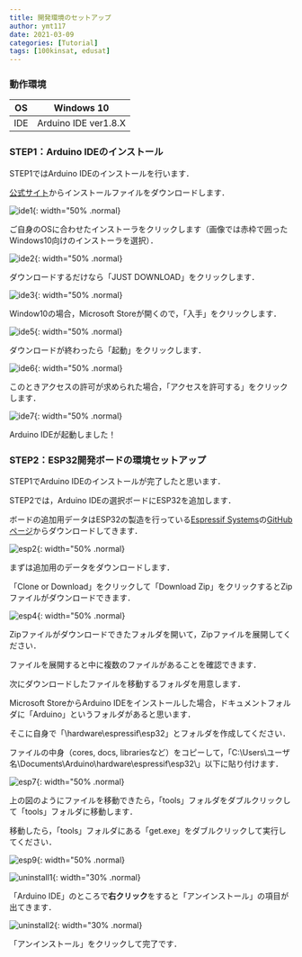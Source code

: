```yaml
---
title: 開発環境のセットアップ
author: ymt117
date: 2021-03-09
categories: [Tutorial]
tags: [100kinsat, edusat]
---
```


### 動作環境

|OS|Windows 10|
|:---:|:---:|
|IDE|Arduino IDE ver1.8.X|

### STEP1：Arduino IDEのインストール

STEP1ではArduino IDEのインストールを行います．

[公式サイト](https://www.arduino.cc/en/Main/Software)からインストールファイルをダウンロードします．

![ide1](/assets/img/post/setup-the-development-environment/IDE_install_1.png){: width="50% .normal}

ご自身のOSに合わせたインストーラをクリックします（画像では赤枠で囲ったWindows10向けのインストーラを選択）．

![ide2](/assets/img/post/setup-the-development-environment/IDE_install_2.png){: width="50% .normal}

ダウンロードするだけなら「JUST DOWNLOAD」をクリックします．

![ide3](/assets/img/post/setup-the-development-environment/IDE_install_3.png){: width="50% .normal}

Window10の場合，Microsoft Storeが開くので，「入手」をクリックします．

![ide5](/assets/img/post/setup-the-development-environment/IDE_install_5.png){: width="50% .normal}

ダウンロードが終わったら「起動」をクリックします．

![ide6](/assets/img/post/setup-the-development-environment/IDE_install_6.png){: width="50% .normal}

このときアクセスの許可が求められた場合，「アクセスを許可する」をクリックします．

![ide7](/assets/img/post/setup-the-development-environment/IDE_install_7.png){: width="50% .normal}

Arduino IDEが起動しました！


### STEP2：ESP32開発ボードの環境セットアップ

STEP1でArduino IDEのインストールが完了したと思います．

STEP2では，Arduino IDEの選択ボードにESP32を追加します．

ボードの追加用データはESP32の製造を行っている[Espressif Systems](https://www.espressif.com/)の[GitHubページ](https://github.com/espressif/arduino-esp32)からダウンロードしてきます．

![esp2](/assets/img/post/setup-the-development-environment/esp32_setup_2.png){: width="50% .normal}

まずは追加用のデータをダウンロードします．

「Clone or Download」をクリックして「Download Zip」をクリックするとZipファイルがダウンロードできます．

![esp4](/assets/img/post/setup-the-development-environment/esp32_setup_4.png){: width="50% .normal}

Zipファイルがダウンロードできたフォルダを開いて，Zipファイルを展開してください．

ファイルを展開すると中に複数のファイルがあることを確認できます．

次にダウンロードしたファイルを移動するフォルダを用意します．

Microsoft StoreからArduino IDEをインストールした場合，ドキュメントフォルダに「Arduino」というフォルダがあると思います．

そこに自身で「\hardware\espressif\esp32」とフォルダを作成してください．

ファイルの中身（cores, docs, librariesなど）をコピーして，「C:\Users\ユーザ名\Documents\Arduino\hardware\espressif\esp32\」以下に貼り付けます．

![esp7](/assets/img/post/setup-the-development-environment/esp32_setup_7.png){: width="50% .normal}

上の図のようにファイルを移動できたら，「tools」フォルダをダブルクリックして「tools」フォルダに移動します．

移動したら，「tools」フォルダにある「get.exe」をダブルクリックして実行してください．

![esp9](/assets/img/post/setup-the-development-environment/esp32_setup_9.png){: width="50% .normal}

![uninstall1](/assets/img/post/setup-the-development-environment/IDE_uninstall_1.png){: width="30% .normal}

「Arduino IDE」のところで**右クリック**をすると「アンインストール」の項目が出てきます．

![uninstall2](/assets/img/post/setup-the-development-environment/IDE_uninstall_2.png){: width="30% .normal}

「アンインストール」をクリックして完了です．